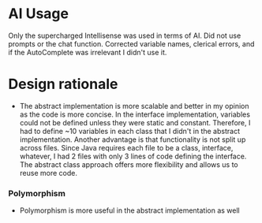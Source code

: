 # AI Usage
Only the supercharged Intellisense was used in terms of AI. Did not use prompts or the chat function. Corrected variable names, clerical errors, and if the AutoComplete was irrelevant I didn't use it.

# Design rationale
- The abstract implementation is more scalable and better in my opinion as the code is more concise. In the interface implementation, variables could not be defined unless they were static and constant. Therefore, I had to define ~10 variables in each class that I didn't in the abstract implementation. Another advantage is that functionality is not split up across files. Since Java requires each file to be a class, interface, whatever, I had 2 files with only 3 lines of code defining the interface. The abstract class approach offers more flexibility and allows us to reuse more code.

### Polymorphism
- Polymorphism is more useful in the abstract implementation as well